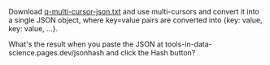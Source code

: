 Download [q-multi-cursor-json.txt](./q-multi-cursor-json.txt) and use multi-cursors and convert it into a single JSON object, where key=value pairs are converted into {key: value, key: value, ...}.

What's the result when you paste the JSON at tools-in-data-science.pages.dev/jsonhash and click the Hash button?
